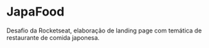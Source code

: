 # JapaFood
Desafio da Rocketseat, elaboração de landing page com temática de restaurante de comida japonesa.
